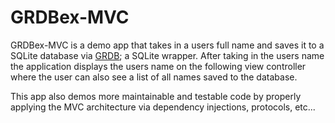 # GRDBex-MVC

GRDBex-MVC is a demo app that takes in a users full name and saves it to a SQLite database via [GRDB](https://github.com/groue/GRDB.swift); a SQLite wrapper. 
After taking in the users name the application displays the users name on the following view controller where the user can also see a list of all names saved to the database.

This app also demos more maintainable and testable code by properly applying the MVC architecture via dependency injections, protocols, etc...
